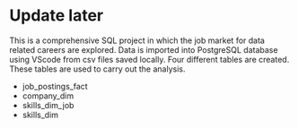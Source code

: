 # Update later
This is a comprehensive SQL project in which the job market for data related careers are explored. Data is imported into PostgreSQL database using VScode from csv files saved locally. Four different tables are created. These tables are used to carry out the analysis. 
- job_postings_fact
- company_dim
- skills_dim_job
- skills_dim
